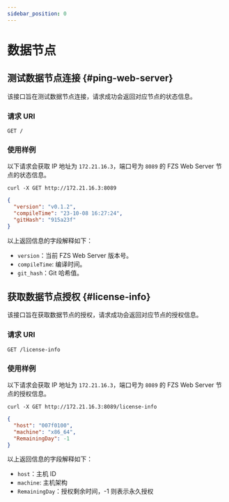 ```yaml
---
sidebar_position: 0
---
```


# 数据节点

## 测试数据节点连接 {#ping-web-server}

该接口旨在测试数据节点连接，请求成功会返回对应节点的状态信息。

### 请求 URI

`GET /`

### 使用样例

以下请求会获取 IP 地址为 `172.21.16.3`，端口号为 `8089` 的 FZS Web Server 节点的状态信息。

```shell
curl -X GET http://172.21.16.3:8089
```

```json
{
  "version": "v0.1.2",
  "compileTime": "23-10-08 16:27:24",
  "gitHash": "915a23f"
}
```

以上返回信息的字段解释如下：

- `version`：当前 FZS Web Server 版本号。
- `compileTime`: 编译时间。
- `git_hash`：Git 哈希值。

## 获取数据节点授权 {#license-info}

该接口旨在获取数据节点的授权，请求成功会返回对应节点的授权信息。

### 请求 URI

`GET /license-info`

### 使用样例

以下请求会获取 IP 地址为 `172.21.16.3`，端口号为 `8089` 的 FZS Web Server 节点的授权信息。

```shell
curl -X GET http://172.21.16.3:8089/license-info
```

```json
{
  "host": "007f0100",
  "machine": "x86_64",
  "RemainingDay": -1
}
```

以上返回信息的字段解释如下：

- `host`：主机 ID
- `machine`: 主机架构
- `RemainingDay`：授权剩余时间，-1 则表示永久授权
